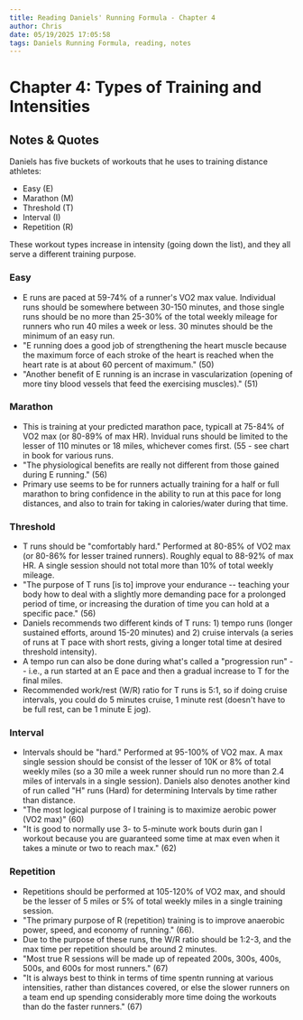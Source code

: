 ```yaml
---
title: Reading Daniels' Running Formula - Chapter 4
author: Chris
date: 05/19/2025 17:05:58 
tags: Daniels Running Formula, reading, notes
---
```


# Chapter 4: Types of Training and Intensities

## Notes & Quotes

Daniels has five buckets of workouts that he uses to training distance athletes:

- Easy (E)
- Marathon (M)
- Threshold (T)
- Interval (I)
- Repetition (R)

These workout types increase in intensity (going down the list), and they all serve a different training purpose.

### Easy 

- E runs are paced at 59-74% of a runner's VO2 max value. Individual runs should be somewhere between 30-150 minutes, and those single runs should be no more than 25-30% of the total weekly mileage for runners who run 40 miles a week or less. 30 minutes should be the minimum of an easy run.
- "E running does a good job of strengthening the heart muscle because the maximum force of each stroke of the heart is reached when the heart rate is at about 60 percent of maximum." (50)
- "Another benefit of E running is an incrase in vascularization (opening of more tiny blood vessels that feed the exercising muscles)." (51)

### Marathon

- This is training at your predicted marathon pace, typicall at 75-84% of VO2 max (or 80-89% of max HR). Invidual runs should be limited to the lesser of 110 minutes or 18 miles, whichever comes first. (55 - see chart in book for various runs.
- "The physiological benefits are really not different from those gained during E running." (56)
- Primary use seems to be for runners actually training for a half or full marathon to bring confidence in the ability to run at this pace for long distances, and also to train for taking in calories/water during that time.

### Threshold

- T runs should be "comfortably hard." Performed at 80-85% of VO2 max (or 80-86% for lesser trained runners). Roughly equal to 88-92% of max HR. A single session should not total more than 10% of total weekly mileage.
- "The purpose of T runs [is to] improve your endurance -- teaching your body how to deal with a slightly more demanding pace for a prolonged period of time, or increasing the duration of time you can hold at a specific pace." (56)
- Daniels recommends two different kinds of T runs: 1) tempo runs (longer sustained efforts, around 15-20 minutes) and 2) cruise intervals (a series of runs at T pace with short rests, giving a longer total time at desired threshold intensity).
- A tempo run can also be done during what's called a "progression run" -- i.e., a run started at an E pace and then a gradual increase to T for the final miles.
- Recommended work/rest (W/R) ratio for T runs is 5:1, so if doing cruise intervals, you could do 5 minutes cruise, 1 minute rest (doesn't have to be full rest, can be 1 minute E jog).

### Interval

- Intervals should be "hard." Performed at 95-100% of VO2 max. A max single session should be consist of the lesser of 10K or 8% of total weekly miles (so a 30 mile a week runner should run no more than 2.4 miles of intervals in a single session). Daniels also denotes another kind of run called "H" runs (Hard) for determining Intervals by time rather than distance.
- "The most logical purpose of I training is to maximize aerobic power (VO2 max)" (60)
- "It is good to normally use 3- to 5-minute work bouts durin gan I workout because you are guaranteed some time at max even when it takes a minute or two to reach max." (62)

### Repetition

- Repetitions should be performed at 105-120% of VO2 max, and should be the lesser of 5 miles or 5% of total weekly miles in a single training session.
- "The primary purpose of R (repetition) training is to improve anaerobic power, speed, and economy of running." (66).
- Due to the purpose of these runs, the W/R ratio should be 1:2-3, and the max time per repetition should be around 2 minutes.
- "Most true R sessions will be made up of repeated 200s, 300s, 400s, 500s, and 600s for most runners." (67)
- "It is always best to think in terms of time spentn running at various intensities, rather than distances covered, or else the slower runners on a team end up spending considerably more time doing the workouts than do the faster runners." (67)

